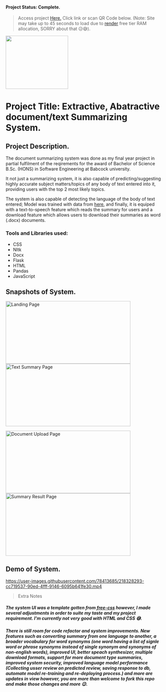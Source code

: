 #### Project Status: Complete.
> Access project <a href="https://doc-summary.onrender.com/">Here.</a> Click link or scan QR Code below. (Note: Site may take up to 45 seconds to load due to <a href="https://render.com/">render</a> free tier RAM allocation, SORRY about that 😥😅).
<img src= "https://user-images.githubusercontent.com/78413685/215292334-dfa2c9ae-0b2c-4273-8491-755da49e93e5.png" width="200" height="170">


# Project Title: Extractive, Abatractive document/text Summarizing System.
## Project Description.
The document summarizing system was done as my final year project in partial fulfilment of the reqirements for the award of Bachelor of Science B.Sc. (HONS) in Software Engineering at Babcock university.   

It not just a summarizing system, it is also capable of predicting/suggesting highly accurate subject matters/topics of any body of text entered into it, providing users with the top 2 most likely topics.   

The system is also capable of detecting the language of the body of text entered; Model was trained with data from <a href="https://www.kaggle.com/datasets/emirhanai/language-detect-artificial-intelligence-software?select=language_detection.csv">here<a/>, and finally, it is equiped with a text-to-speech feature which reads the summary for users and a download feature which allows users to download their summaries as word (.docx) documents.

### Tools and Libraries used:
* CSS
* Nltk
* Docx
* Flask
* HTML
* Pandas
* JavaScript

## Snapshots of System.

<img src= "https://user-images.githubusercontent.com/78413685/218051755-9fc866c0-d0a3-46f5-b3f5-55759f31961a.png" width="400" height="200" alt="Landing Page"><img src= "https://user-images.githubusercontent.com/78413685/218051698-31482e3d-4505-4122-9d97-7e0e24c0820c.png" width="400" height="200" alt="Text Summary Page">

<img src= "https://user-images.githubusercontent.com/78413685/218051711-04c9e3ac-b39c-4722-b6c5-be81f2b16f46.png" width="400" height="200" alt="Document Upload Page"><img src= "https://user-images.githubusercontent.com/78413685/214431479-aae08584-b96e-4934-a205-45a315d6cb94.png" width="400" height="200" alt="Summary Result Page">


## Demo of System.
https://user-images.githubusercontent.com/78413685/218328293-cc719537-90ed-4fff-9146-6095b641fe30.mp4

> Extra Notes   
##### The system UI was a template gotten from <a href="https://www.free-css.com/free-css-templates/page277/blueneek">free-css</a> however, I made several adjustments in order to suite my taste and my project requirement. I'm currently not very good with HTML and CSS 😅.   
##### There is still room for code refactor and system improvements. New features such as converting summary from one language to another, a broader vocabulary for word synonyms (one word having a list of signle word or phrase synonyms instead of single synonym and synonyms of non-english words), improved UI, better speach synthesizer, multiple download formats, support for more document type summaries, improved system security, improved language model performance (Collecting usser review on predicted review, saving response to db, automate model re-training and re-deploying process.) and more are updates in view however, you are more than welcome to fork this repo and make those changes and more 😉.
